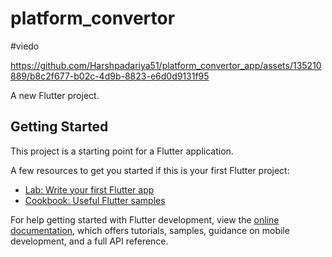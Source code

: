 # platform_convertor

#viedo


https://github.com/Harshpadariya51/platform_convertor_app/assets/135210889/b8c2f677-b02c-4d9b-8823-e6d0d9131f95




A new Flutter project.

## Getting Started

This project is a starting point for a Flutter application.

A few resources to get you started if this is your first Flutter project:

- [Lab: Write your first Flutter app](https://docs.flutter.dev/get-started/codelab)
- [Cookbook: Useful Flutter samples](https://docs.flutter.dev/cookbook)

For help getting started with Flutter development, view the
[online documentation](https://docs.flutter.dev/), which offers tutorials,
samples, guidance on mobile development, and a full API reference.
